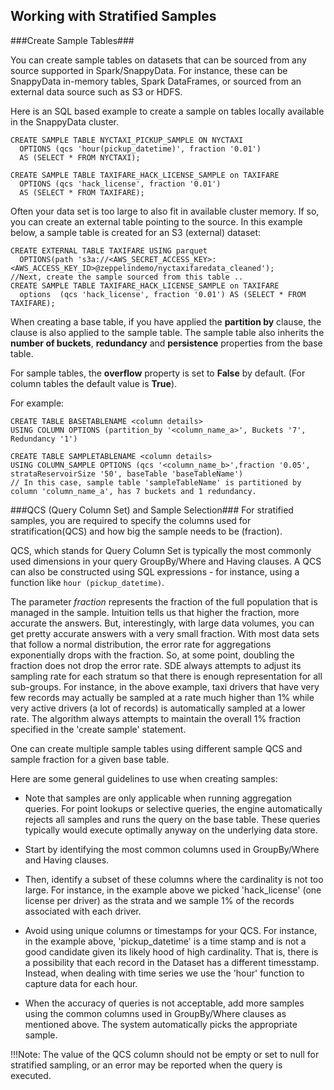## Working with Stratified Samples

###Create Sample Tables###

You can create sample tables on datasets that can be sourced from any source supported in Spark/SnappyData. For instance, these can be SnappyData in-memory tables, Spark DataFrames, or sourced from an external data source such as S3 or HDFS. 

Here is an SQL based example to create a sample on tables locally available in the SnappyData cluster. 

```
CREATE SAMPLE TABLE NYCTAXI_PICKUP_SAMPLE ON NYCTAXI 
  OPTIONS (qcs 'hour(pickup_datetime)', fraction '0.01') 
  AS (SELECT * FROM NYCTAXI);

CREATE SAMPLE TABLE TAXIFARE_HACK_LICENSE_SAMPLE on TAXIFARE 
  OPTIONS (qcs 'hack_license', fraction '0.01') 
  AS (SELECT * FROM TAXIFARE);
```
Often your data set is too large to also fit in available cluster memory. If so, you can create an external table pointing to the source. 
In this example below, a sample table is created for an S3 (external) dataset:

```
CREATE EXTERNAL TABLE TAXIFARE USING parquet 
  OPTIONS(path 's3a://<AWS_SECRET_ACCESS_KEY>:<AWS_ACCESS_KEY_ID>@zeppelindemo/nyctaxifaredata_cleaned');
//Next, create the sample sourced from this table ..
CREATE SAMPLE TABLE TAXIFARE_HACK_LICENSE_SAMPLE on TAXIFARE 
  options  (qcs 'hack_license', fraction '0.01') AS (SELECT * FROM TAXIFARE);

```
When creating a base table, if you have applied the **partition by** clause, the clause is also applied to the sample table. The sample table also inherits the **number of buckets**, **redundancy** and **persistence** properties from the base table.

For sample tables, the **overflow** property is set to **False** by default. (For column tables the default value is  **True**). 

For example:

```
CREATE TABLE BASETABLENAME <column details> 
USING COLUMN OPTIONS (partition_by '<column_name_a>', Buckets '7', Redundancy '1')

CREATE TABLE SAMPLETABLENAME <column details> 
USING COLUMN_SAMPLE OPTIONS (qcs '<column_name_b>',fraction '0.05', 
strataReservoirSize '50', baseTable 'baseTableName')
// In this case, sample table 'sampleTableName' is partitioned by column 'column_name_a', has 7 buckets and 1 redundancy.

```


###QCS (Query Column Set) and Sample Selection###
For stratified samples, you are required to specify the columns used for stratification(QCS) and how big the sample needs to be (fraction). 

QCS, which stands for Query Column Set is typically the most commonly used dimensions in your query GroupBy/Where and Having clauses. A QCS can also be constructed using SQL expressions - for instance, using a function like `hour (pickup_datetime)`.

The parameter *fraction* represents the fraction of the full population that is managed in the sample. Intuition tells us that higher the fraction, more accurate the answers. But, interestingly, with large data volumes, you can get pretty accurate answers with a very small fraction. With most data sets that follow a normal distribution, the error rate for aggregations exponentially drops with the fraction. So, at some point, doubling the fraction does not drop the error rate. SDE always attempts to adjust its sampling rate for each stratum so that there is enough representation for all sub-groups. 
For instance, in the above example, taxi drivers that have very few records may actually be sampled at a rate much higher than 1% while very active drivers (a lot of records) is automatically sampled at a lower rate. The algorithm always attempts to maintain the overall 1% fraction specified in the 'create sample' statement. 

One can create multiple sample tables using different sample QCS and sample fraction for a given base table. 

Here are some general guidelines to use when creating samples:

* Note that samples are only applicable when running aggregation queries. For point lookups or selective queries, the engine automatically rejects all samples and runs the query on the base table. These queries typically would execute optimally anyway on the underlying data store.

* Start by identifying the most common columns used in GroupBy/Where and Having clauses. 

* Then, identify a subset of these columns where the cardinality is not too large. For instance, in the example above we picked 'hack_license' (one license per driver) as the strata and we sample 1% of the records associated with each driver. 

* Avoid using unique columns or timestamps for your QCS. For instance, in the example above, 'pickup_datetime' is a time stamp and is not a good candidate given its likely hood of high cardinality. That is, there is a possibility that each record in the Dataset has a different timesstamp. Instead, when dealing with time series we use the 'hour' function to capture data for each hour. 

* When the accuracy of queries is not acceptable, add more samples using the common columns used in GroupBy/Where clauses as mentioned above. The system automatically picks the appropriate sample. 

!!!Note:
	The value of the QCS column should not be empty or set to null for stratified sampling, or an error may be reported when the query is executed.</Note>

